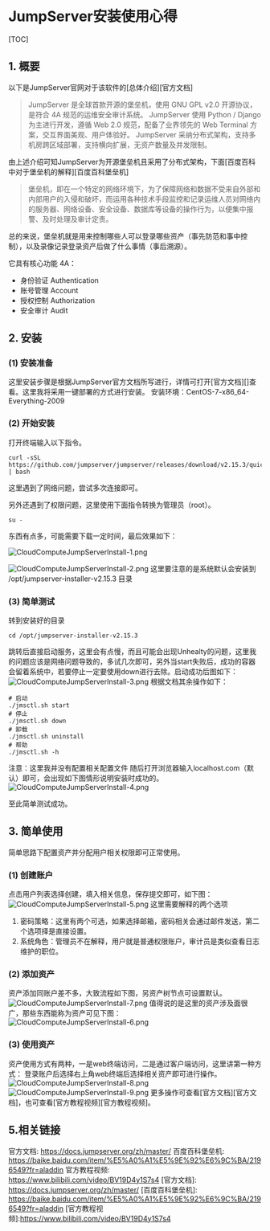 # JumpServer安装使用心得
[TOC]
## 1. 概要
以下是JumpServer官网对于该软件的[总体介绍][官方文档]
>JumpServer 是全球首款开源的堡垒机，使用 GNU GPL v2.0 开源协议，是符合 4A 规范的运维安全审计系统。
>JumpServer 使用 Python / Django 为主进行开发，遵循 Web 2.0 规范，配备了业界领先的 Web Terminal 方案，交互界面美观、用户体验好。
>JumpServer 采纳分布式架构，支持多机房跨区域部署，支持横向扩展，无资产数量及并发限制。

由上述介绍可知JumpServer为开源堡垒机且采用了分布式架构，下面[百度百科中对于堡垒机的解释][百度百科堡垒机]

>堡垒机，即在一个特定的网络环境下，为了保障网络和数据不受来自外部和内部用户的入侵和破坏，而运用各种技术手段监控和记录运维人员对网络内的服务器、网络设备、安全设备、数据库等设备的操作行为，以便集中报警、及时处理及审计定责。

总的来说，堡垒机就是用来控制哪些人可以登录哪些资产（事先防范和事中控制），以及录像记录登录资产后做了什么事情（事后溯源）。

它具有核心功能 4A：

- 身份验证 Authentication
- 账号管理 Account
- 授权控制 Authorization
- 安全审计 Audit

## 2. 安装
### (1) 安装准备
这里安装步骤是根据JumpServer官方文档所写进行，详情可打开[官方文档][]查看。这里我将采用一键部署的方式进行安装。
安装环境：CentOS-7-x86_64-Everything-2009
### (2) 开始安装

打开终端输入以下指令。

```
curl -sSL https://github.com/jumpserver/jumpserver/releases/download/v2.15.3/quick_start.sh | bash
```

这里遇到了网络问题，尝试多次连接即可。

另外还遇到了权限问题，这里使用下面指令转换为管理员（root）。

```
su -
```

东西有点多，可能需要下载一定时间，最后效果如下：

![CloudComputeJumpServerInstall-1.png](https://raw.githubusercontent.com/Alvin-Gongwang/notebook-img/main/CityuCourse/CloudComputeJumpServerInstall-1.png)

![CloudComputeJumpServerInstall-2.png](https://raw.githubusercontent.com/Alvin-Gongwang/notebook-img/main/CityuCourse/CloudComputeJumpServerInstall-2.png)
这里要注意的是系统默认会安装到 /opt/jumpserver-installer-v2.15.3 目录

### (3) 简单测试
转到安装好的目录
```
cd /opt/jumpserver-installer-v2.15.3
```
跳转后直接启动服务，这里会有点慢，而且可能会出现Unhealty的问题，这里我的问题应该是网络问题导致的，多试几次即可，另外当start失败后，成功的容器会留着系统中，若要停止一定要使用down进行去除。启动成功后图如下：
![CloudComputeJumpServerInstall-3.png](https://raw.githubusercontent.com/Alvin-Gongwang/notebook-img/main/CityuCourse/CloudComputeJumpServerInstall-3.png)
根据文档其余操作如下：
```
# 启动
./jmsctl.sh start
# 停止
./jmsctl.sh down
# 卸载
./jmsctl.sh uninstall
# 帮助
./jmsctl.sh -h
```
注意：这里我并没有配置相关配置文件
随后打开浏览器输入localhost.com（默认）即可，会出现如下图情形说明安装时成功的。
![CloudComputeJumpServerInstall-4.png](https://raw.githubusercontent.com/Alvin-Gongwang/notebook-img/main/CityuCourse/CloudComputeJumpServerInstall-4.png)

至此简单测试成功。
## 3. 简单使用
简单思路下配置资产并分配用户相关权限即可正常使用。
###  (1) 创建账户
点击用户列表选择创建，填入相关信息，保存提交即可，如下图：
![CloudComputeJumpServerInstall-5.png](https://raw.githubusercontent.com/Alvin-Gongwang/notebook-img/main/CityuCourse/CloudComputeJumpServerInstall-5.png)
这里需要解释的两个选项
1. 密码策略：这里有两个可选，如果选择邮箱，密码相关会通过邮件发送，第二个选项择是直接设置。
2. 系统角色：管理员不在解释，用户就是普通权限账户，审计员是类似查看日志维护的职位。
###  (2) 添加资产
资产添加同账户差不多，大致流程如下图，另资产树节点可设置默认。
![CloudComputeJumpServerInstall-7.png](https://raw.githubusercontent.com/Alvin-Gongwang/notebook-img/main/CityuCourse/CloudComputeJumpServerInstall-7.png)
值得说的是这里的资产涉及面很广，那些东西能称为资产可见下图：
![CloudComputeJumpServerInstall-6.png](https://raw.githubusercontent.com/Alvin-Gongwang/notebook-img/main/CityuCourse/CloudComputeJumpServerInstall-6.png)
###  (3) 使用资产
资产使用方式有两种，一是web终端访问，二是通过客户端访问，这里讲第一种方式：
登录账户后选择右上角web终端后选择相关资产即可进行操作。
![CloudComputeJumpServerInstall-8.png](https://raw.githubusercontent.com/Alvin-Gongwang/notebook-img/main/CityuCourse/CloudComputeJumpServerInstall-8.png)
![CloudComputeJumpServerInstall-9.png](https://raw.githubusercontent.com/Alvin-Gongwang/notebook-img/main/CityuCourse/CloudComputeJumpServerInstall-9.png)
更多操作可查看[官方文档][官方文档]，也可查看[官方教程视频][官方教程视频]。

## 5.相关链接

官方文档:  https://docs.jumpserver.org/zh/master/
百度百科堡垒机:  https://baike.baidu.com/item/%E5%A0%A1%E5%9E%92%E6%9C%BA/2196549?fr=aladdin
官方教程视频: https://www.bilibili.com/video/BV19D4y1S7s4
[官方文档]: https://docs.jumpserver.org/zh/master/
[百度百科堡垒机]: https://baike.baidu.com/item/%E5%A0%A1%E5%9E%92%E6%9C%BA/2196549?fr=aladdin
[官方教程视频]:https://www.bilibili.com/video/BV19D4y1S7s4